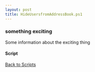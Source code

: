 ```yaml
---
layout: post
title: HideUsersfromAddressBook.ps1
---
```


### something exciting

Some information about the exciting thing

#### Script

<script src="https://gist-it.appspot.com/github.com/BanterBoy/scripts-blog/blob/master/PowerShell/scripts/Exchange/HideUsersfromAddressBook.ps1"></script>

<a href="/menu/_pages/scripts.html">Back to Scripts</a>
